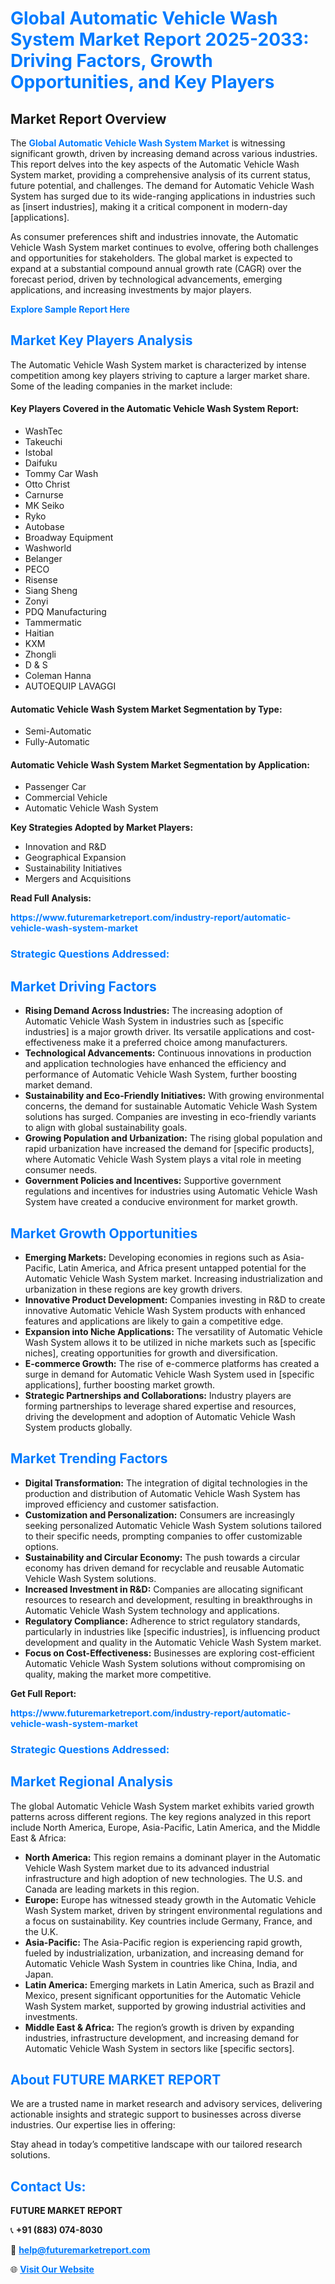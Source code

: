<h1 style="color: #007BFF;">Global Automatic Vehicle Wash System Market Report 2025-2033: Driving Factors, Growth Opportunities, and Key Players</h1>

<section id="overview">
<h2>Market Report Overview</h2>
<p>The <a href="https://www.futuremarketreport.com/industry-report/automatic-vehicle-wash-system-market" style="color: #007BFF; text-decoration: none;"><strong>Global Automatic Vehicle Wash System Market</strong></a> is witnessing significant growth, driven by increasing demand across various industries. This report delves into the key aspects of the Automatic Vehicle Wash System market, providing a comprehensive analysis of its current status, future potential, and challenges. The demand for Automatic Vehicle Wash System has surged due to its wide-ranging applications in industries such as [insert industries], making it a critical component in modern-day [applications].</p>
<p>As consumer preferences shift and industries innovate, the Automatic Vehicle Wash System market continues to evolve, offering both challenges and opportunities for stakeholders. The global market is expected to expand at a substantial compound annual growth rate (CAGR) over the forecast period, driven by technological advancements, emerging applications, and increasing investments by major players.</p>
</section>

<section id="overview">
<p><a href="https://www.futuremarketreport.com/request-sample/reportId=126641" style="color: #007BFF; text-decoration: none;"><strong>Explore Sample Report Here</strong></a></p>
</section>

<section id="key-players">
<h2 style="color: #007BFF;">Market Key Players Analysis</h2>
<p>The Automatic Vehicle Wash System market is characterized by intense competition among key players striving to capture a larger market share. Some of the leading companies in the market include:</p>
<h4>Key Players Covered in the Automatic Vehicle Wash System Report:</h4>
<ul><li>WashTec</li><li>Takeuchi</li><li>Istobal</li><li>Daifuku</li><li>Tommy Car Wash</li><li>Otto Christ</li><li>Carnurse</li><li>MK Seiko</li><li>Ryko</li><li>Autobase</li><li>Broadway Equipment</li><li>Washworld</li><li>Belanger</li><li>PECO</li><li>Risense</li><li>Siang Sheng</li><li>Zonyi</li><li>PDQ Manufacturing</li><li>Tammermatic</li><li>Haitian</li><li>KXM</li><li>Zhongli</li><li>D &amp; S</li><li>Coleman Hanna</li><li>AUTOEQUIP LAVAGGI</li></ul>
<h4>Automatic Vehicle Wash System Market Segmentation by Type:</h4>
<ul><li>Semi-Automatic</li><li>Fully-Automatic</li></ul>

<h4>Automatic Vehicle Wash System Market Segmentation by Application:</h4>
<ul><li>Passenger Car</li><li>Commercial Vehicle</li><li>Automatic Vehicle Wash System</li></ul>
<p><strong>Key Strategies Adopted by Market Players:</strong></p>
<ul>
<li>Innovation and R&D</li>
<li>Geographical Expansion</li>
<li>Sustainability Initiatives</li>
<li>Mergers and Acquisitions</li>
</ul>
</section>

<section>
<p><strong>Read Full Analysis: </strong></p><a href="https://www.futuremarketreport.com/industry-report/automatic-vehicle-wash-system-market" style="color: #007BFF; text-decoration: none;"><strong>https://www.futuremarketreport.com/industry-report/automatic-vehicle-wash-system-market</strong></a>
<h3 style="color: #007BFF;">Strategic Questions Addressed:</h3>
</section>

<section id="driving-factors">
<h2 style="color: #007BFF;">Market Driving Factors</h2>
<ul>
<li><strong>Rising Demand Across Industries:</strong> The increasing adoption of Automatic Vehicle Wash System in industries such as [specific industries] is a major growth driver. Its versatile applications and cost-effectiveness make it a preferred choice among manufacturers.</li>
<li><strong>Technological Advancements:</strong> Continuous innovations in production and application technologies have enhanced the efficiency and performance of Automatic Vehicle Wash System, further boosting market demand.</li>
<li><strong>Sustainability and Eco-Friendly Initiatives:</strong> With growing environmental concerns, the demand for sustainable Automatic Vehicle Wash System solutions has surged. Companies are investing in eco-friendly variants to align with global sustainability goals.</li>
<li><strong>Growing Population and Urbanization:</strong> The rising global population and rapid urbanization have increased the demand for [specific products], where Automatic Vehicle Wash System plays a vital role in meeting consumer needs.</li>
<li><strong>Government Policies and Incentives:</strong> Supportive government regulations and incentives for industries using Automatic Vehicle Wash System have created a conducive environment for market growth.</li>
</ul>
</section>

<section id="growth-opportunities">
<h2 style="color: #007BFF;">Market Growth Opportunities</h2>
<ul>
<li><strong>Emerging Markets:</strong> Developing economies in regions such as Asia-Pacific, Latin America, and Africa present untapped potential for the Automatic Vehicle Wash System market. Increasing industrialization and urbanization in these regions are key growth drivers.</li>
<li><strong>Innovative Product Development:</strong> Companies investing in R&D to create innovative Automatic Vehicle Wash System products with enhanced features and applications are likely to gain a competitive edge.</li>
<li><strong>Expansion into Niche Applications:</strong> The versatility of Automatic Vehicle Wash System allows it to be utilized in niche markets such as [specific niches], creating opportunities for growth and diversification.</li>
<li><strong>E-commerce Growth:</strong> The rise of e-commerce platforms has created a surge in demand for Automatic Vehicle Wash System used in [specific applications], further boosting market growth.</li>
<li><strong>Strategic Partnerships and Collaborations:</strong> Industry players are forming partnerships to leverage shared expertise and resources, driving the development and adoption of Automatic Vehicle Wash System products globally.</li>
</ul>
</section>

<section id="trending-factors">
<h2 style="color: #007BFF;">Market Trending Factors</h2>
<ul>
<li><strong>Digital Transformation:</strong> The integration of digital technologies in the production and distribution of Automatic Vehicle Wash System has improved efficiency and customer satisfaction.</li>
<li><strong>Customization and Personalization:</strong> Consumers are increasingly seeking personalized Automatic Vehicle Wash System solutions tailored to their specific needs, prompting companies to offer customizable options.</li>
<li><strong>Sustainability and Circular Economy:</strong> The push towards a circular economy has driven demand for recyclable and reusable Automatic Vehicle Wash System solutions.</li>
<li><strong>Increased Investment in R&D:</strong> Companies are allocating significant resources to research and development, resulting in breakthroughs in Automatic Vehicle Wash System technology and applications.</li>
<li><strong>Regulatory Compliance:</strong> Adherence to strict regulatory standards, particularly in industries like [specific industries], is influencing product development and quality in the Automatic Vehicle Wash System market.</li>
<li><strong>Focus on Cost-Effectiveness:</strong> Businesses are exploring cost-efficient Automatic Vehicle Wash System solutions without compromising on quality, making the market more competitive.</li>
</ul>
</section>

<section>
<p><strong>Get Full Report: </strong></p><a href="https://www.futuremarketreport.com/industry-report/automatic-vehicle-wash-system-market" style="color: #007BFF; text-decoration: none;"><strong>https://www.futuremarketreport.com/industry-report/automatic-vehicle-wash-system-market</strong></a>
<h3 style="color: #007BFF;">Strategic Questions Addressed:</h3>
</section>


<section id="regional-analysis">
<h2 style="color: #007BFF;">Market Regional Analysis</h2>
<p>The global Automatic Vehicle Wash System market exhibits varied growth patterns across different regions. The key regions analyzed in this report include North America, Europe, Asia-Pacific, Latin America, and the Middle East & Africa:</p>
<ul>
<li><strong>North America:</strong> This region remains a dominant player in the Automatic Vehicle Wash System market due to its advanced industrial infrastructure and high adoption of new technologies. The U.S. and Canada are leading markets in this region.</li>
<li><strong>Europe:</strong> Europe has witnessed steady growth in the Automatic Vehicle Wash System market, driven by stringent environmental regulations and a focus on sustainability. Key countries include Germany, France, and the U.K.</li>
<li><strong>Asia-Pacific:</strong> The Asia-Pacific region is experiencing rapid growth, fueled by industrialization, urbanization, and increasing demand for Automatic Vehicle Wash System in countries like China, India, and Japan.</li>
<li><strong>Latin America:</strong> Emerging markets in Latin America, such as Brazil and Mexico, present significant opportunities for the Automatic Vehicle Wash System market, supported by growing industrial activities and investments.</li>
<li><strong>Middle East & Africa:</strong> The region’s growth is driven by expanding industries, infrastructure development, and increasing demand for Automatic Vehicle Wash System in sectors like [specific sectors].</li>
</ul>
</section>

<footer>
<h2 style="color: #007BFF;">About FUTURE MARKET REPORT</h2>
<p>We are a trusted name in market research and advisory services, delivering actionable insights and strategic support to businesses across diverse industries. Our expertise lies in offering:</p>

<p>Stay ahead in today’s competitive landscape with our tailored research solutions.</p>

<h2 style="color: #007BFF;">Contact Us:</h2>
<p><strong>FUTURE MARKET REPORT</strong></p>
<p>📞 <strong>+91 (883) 074-8030</strong></p>
<p>📧 <strong><a href="mailto:help@futuremarketreport.com" style="color: #007BFF;">help@futuremarketreport.com</a></strong></p>
<p>🌐 <strong><a href="https://www.futuremarketreport.com/" style="color: #007BFF;">Visit Our Website</a></strong></p>
</footer>
